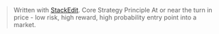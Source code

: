 


> Written with [StackEdit](https://stackedit.io/).
Core Strategy Principle
At or near the turn in price - low risk, high reward, high probability entry point into a market.
<!--stackedit_data:
eyJoaXN0b3J5IjpbMTgwMDQ2OTFdfQ==
-->